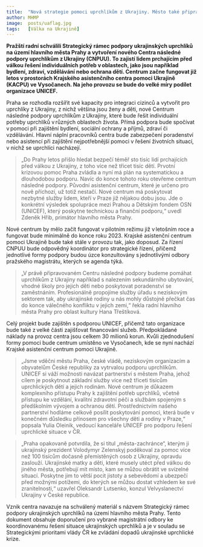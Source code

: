 ```yaml
---
title:  "Nová strategie pomoci uprchlíkům z Ukrajiny. Město také připravuje Centrum následné podpory"
author: MHMP
image:  posts/uaflag.jpg
tags:   [Válka na Ukrajině]
---
```


**Pražští radní schválili Strategický rámec podpory ukrajinských uprchlíků na území hlavního města Prahy a vytvoření nového Centra následné podpory uprchlíkům z Ukrajiny (CNPUU). To zajistí lidem prchajícím před válkou řešení individuálních potřeb v oblastech, jako jsou například bydlení, zdraví, vzdělávání nebo ochrana dětí. Centrum začne fungovat již letos v prostorách Krajského asistenčního centra pomoci Ukrajině (KACPU) ve Vysočanech. Na jeho provozu se bude do velké míry podílet organizace UNICEF.**

Praha se rozhodla rozšířit své kapacity pro integraci cizinců a vytvořit pro uprchlíky z Ukrajiny, z nichž většina jsou ženy a děti, nové Centrum následné podpory uprchlíkům z Ukrajiny, které bude řešit individuální potřeby uprchlíků v různých oblastech života. Přímá podpora bude spočívat v pomoci při zajištění bydlení, sociální ochrany a příjmů, zdraví či vzdělávání. Hlavní náplní pracovníků centra bude zabezpečení poradenství nebo asistencí při zajištění nejpotřebnější pomoci v řešení životních situací, v nichž se uprchlíci nacházejí. 

> „Do Prahy letos přišlo hledat bezpečí téměř sto tisíc lidí prchajících před válkou z Ukrajiny, z toho více než třicet tisíc dětí. Prvotní krizovou pomoc Praha zvládla a nyní má plán na systematickou a dlouhodobou podporu. Navíc do konce tohoto roku otevřeme centrum následné podpory. Původní asistenční centrum, které je určeno pro nově příchozí, už totiž nestačí. Nové centrum má poskytovat nezbytné služby lidem, kteří v Praze již nějakou dobu jsou. Jde o konkrétní výsledek spolupráce mezi Prahou a Dětským fondem OSN (UNICEF), který poskytne technickou a finanční podporu,“ uvedl Zdeněk Hřib, primátor hlavního města Prahy.   

Nové centrum by mělo začít fungovat v pilotním režimu již v letošním roce a fungovat bude minimálně do konce roku 2023. Krajské asistenční centrum pomoci Ukrajině bude také stále v provozu tak, jako doposud. Za řízení CNPUU bude odpovědný koordinátor pro strategické řízení, přičemž jednotlivé formy podpory budou úzce konzultovány s jednotlivými odbory pražského magistrátu, kterých se agenda týká.  

> „V právě připravovaném Centru následné podpory budeme pomáhat uprchlíkům z Ukrajiny například s nalezením sekundárního ubytování, vhodné školy pro jejich děti nebo poskytovat poradenství se zaměstnáním. Profesionálně propojíme služby úřadu s neziskovým sektorem tak, aby ukrajinské rodiny u nás mohly důstojně přečkat čas do konce válečného konfliktu v jejich zemi,“ řekla radní hlavního města Prahy pro oblast kultury Hana Třeštíková. 

Celý projekt bude zajištěn s podporou UNICEF, přičemž tato organizace bude také z velké části zajišťovat financování služeb. Předpokládané náklady na provoz centra jsou celkem 30 milionů korun. Kvůli zjednodušení formy pomoci bude centrum umístěno ve Vysočanech, kde se nyní nachází Krajské asistenční centrum pomoci Ukrajině.  

> „Jsme vděčni městu Praha, české vládě, neziskovým organizacím a obyvatelům České republiky za vytrvalou podporu uprchlíkům. UNICEF si váží možnosti navázat partnerství s městem Praha, jehož cílem je poskytnout základní služby více než třiceti tisícům uprchlických dětí a jejich rodinám. Nové centrum je důkazem komplexního přístupu Prahy k zajištění potřeb uprchlíků, včetně přístupu ke vzdělání, kvalitní zdravotní péči a službám spojeným s předškolním vývojem a ochranou dětí. Prostřednictvím našeho partnerství hodláme celkově posílit poskytování pomoci, která bude v konečném důsledku přínosem pro všechny děti a rodiny v Praze,“ popsala Yulia Oleinik, vedoucí kanceláře UNICEF pro podporu řešení uprchlické situace v ČR.   

> „Praha opakovaně potvrdila, že si titul „města-zachránce“, kterým ji ukrajinský prezident Volodymyr Zelenskyj poděkoval za pomoc více než 100 tisícům dočasně přemístěných osob z Ukrajiny, opravdu zaslouží. Ukrajinské matky a děti, které musely utéct před válkou do jiného města, potřebují mít místo, kam se můžou obrátit ve svízelné situací. Poskytne jim to větší pocit jistoty a sebevědomí a ubezpečí před možnými potížemi, do kterých se můžou dostat vzhledem ke své zranitelnosti,“ uzavřel Oleksandr Lutsenko, konzul Velvyslanectví Ukrajiny v České republice.

Vznik centra navazuje na schválený materiál s názvem Strategický rámec podpory ukrajinských uprchlíků na území hlavního města Prahy. Tento dokument obsahuje doporučení pro vybrané magistrátní odbory ke koordinovanému řešení situace ukrajinských uprchlíků a je v souladu se Strategickými prioritami vlády ČR ke zvládání dopadů ukrajinské uprchlické krize. 
